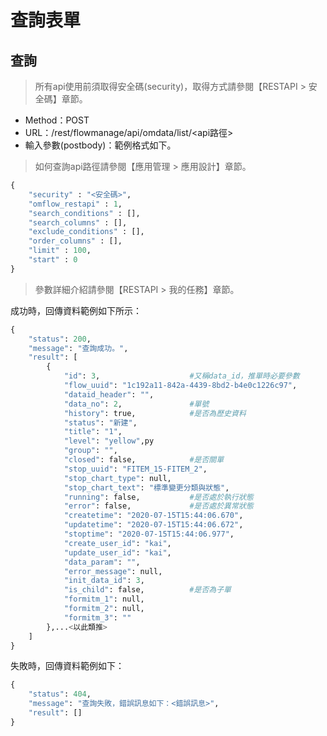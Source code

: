 
# 查詢表單

## 查詢

> 所有api使用前須取得安全碼(security)，取得方式請參閱【RESTAPI > 安全碼】章節。

* Method：POST
* URL：/rest/flowmanage/api/omdata/list/\<api路徑>
* 輸入參數(postbody)：範例格式如下。

> 如何查詢api路徑請參閱【應用管理 > 應用設計】章節。

```python
{
	"security" : "<安全碼>",
	"omflow_restapi" : 1,
	"search_conditions" : [],
	"search_columns" : [],
	"exclude_conditions" : [],
	"order_columns" : [],
	"limit" : 100,
	"start" : 0
}
```

> 參數詳細介紹請參閱【RESTAPI > 我的任務】章節。

成功時，回傳資料範例如下所示：

```python
{
    "status": 200,
    "message": "查詢成功。",
    "result": [
        {
            "id": 3,                    #又稱data_id，推單時必要參數
            "flow_uuid": "1c192a11-842a-4439-8bd2-b4e0c1226c97",
            "dataid_header": "",
            "data_no": 2,               #單號
            "history": true,            #是否為歷史資料
            "status": "新建",
            "title": "1",
            "level": "yellow",py
            "group": "",
            "closed": false,            #是否關單
            "stop_uuid": "FITEM_15-FITEM_2",
            "stop_chart_type": null,
            "stop_chart_text": "標準變更分類與狀態",
            "running": false,           #是否處於執行狀態
            "error": false,             #是否處於異常狀態
            "createtime": "2020-07-15T15:44:06.670",
            "updatetime": "2020-07-15T15:44:06.672",
            "stoptime": "2020-07-15T15:44:06.977",
            "create_user_id": "kai",
            "update_user_id": "kai",
            "data_param": "",
            "error_message": null,
            "init_data_id": 3,
            "is_child": false,          #是否為子單
            "formitm_1": null,
            "formitm_2": null,
            "formitm_3": ""
        },...<以此類推>
    ]
}
```

失敗時，回傳資料範例如下：

```python
{
    "status": 404,
    "message": "查詢失敗，錯誤訊息如下：<錯誤訊息>",
    "result": []
}
```
